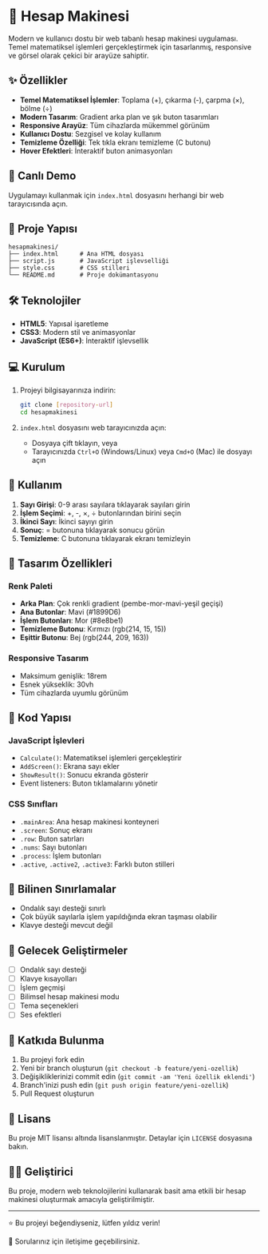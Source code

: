 # 🧮 Hesap Makinesi

Modern ve kullanıcı dostu bir web tabanlı hesap makinesi uygulaması. Temel matematiksel işlemleri gerçekleştirmek için tasarlanmış, responsive ve görsel olarak çekici bir arayüze sahiptir.

## ✨ Özellikler

- **Temel Matematiksel İşlemler**: Toplama (+), çıkarma (-), çarpma (×), bölme (÷)
- **Modern Tasarım**: Gradient arka plan ve şık buton tasarımları
- **Responsive Arayüz**: Tüm cihazlarda mükemmel görünüm
- **Kullanıcı Dostu**: Sezgisel ve kolay kullanım
- **Temizleme Özelliği**: Tek tıkla ekranı temizleme (C butonu)
- **Hover Efektleri**: İnteraktif buton animasyonları

## 🚀 Canlı Demo

Uygulamayı kullanmak için `index.html` dosyasını herhangi bir web tarayıcısında açın.

## 📁 Proje Yapısı

```
hesapmakinesi/
├── index.html      # Ana HTML dosyası
├── script.js       # JavaScript işlevselliği
├── style.css       # CSS stilleri
└── README.md       # Proje dokümantasyonu
```

## 🛠️ Teknolojiler

- **HTML5**: Yapısal işaretleme
- **CSS3**: Modern stil ve animasyonlar
- **JavaScript (ES6+)**: İnteraktif işlevsellik

## 💻 Kurulum

1. Projeyi bilgisayarınıza indirin:
   ```bash
   git clone [repository-url]
   cd hesapmakinesi
   ```

2. `index.html` dosyasını web tarayıcınızda açın:
   - Dosyaya çift tıklayın, veya
   - Tarayıcınızda `Ctrl+O` (Windows/Linux) veya `Cmd+O` (Mac) ile dosyayı açın

## 🎯 Kullanım

1. **Sayı Girişi**: 0-9 arası sayılara tıklayarak sayıları girin
2. **İşlem Seçimi**: +, -, ×, ÷ butonlarından birini seçin
3. **İkinci Sayı**: İkinci sayıyı girin
4. **Sonuç**: = butonuna tıklayarak sonucu görün
5. **Temizleme**: C butonuna tıklayarak ekranı temizleyin

## 🎨 Tasarım Özellikleri

### Renk Paleti
- **Arka Plan**: Çok renkli gradient (pembe-mor-mavi-yeşil geçişi)
- **Ana Butonlar**: Mavi (#1899D6)
- **İşlem Butonları**: Mor (#8e8be1)
- **Temizleme Butonu**: Kırmızı (rgb(214, 15, 15))
- **Eşittir Butonu**: Bej (rgb(244, 209, 163))

### Responsive Tasarım
- Maksimum genişlik: 18rem
- Esnek yükseklik: 30vh
- Tüm cihazlarda uyumlu görünüm

## 🔧 Kod Yapısı

### JavaScript İşlevleri
- `Calculate()`: Matematiksel işlemleri gerçekleştirir
- `AddScreen()`: Ekrana sayı ekler
- `ShowResult()`: Sonucu ekranda gösterir
- Event listeners: Buton tıklamalarını yönetir

### CSS Sınıfları
- `.mainArea`: Ana hesap makinesi konteyneri
- `.screen`: Sonuç ekranı
- `.row`: Buton satırları
- `.nums`: Sayı butonları
- `.process`: İşlem butonları
- `.active`, `.active2`, `.active3`: Farklı buton stilleri

## 🐛 Bilinen Sınırlamalar

- Ondalık sayı desteği sınırlı
- Çok büyük sayılarla işlem yapıldığında ekran taşması olabilir
- Klavye desteği mevcut değil

## 🚀 Gelecek Geliştirmeler

- [ ] Ondalık sayı desteği
- [ ] Klavye kısayolları
- [ ] İşlem geçmişi
- [ ] Bilimsel hesap makinesi modu
- [ ] Tema seçenekleri
- [ ] Ses efektleri

## 🤝 Katkıda Bulunma

1. Bu projeyi fork edin
2. Yeni bir branch oluşturun (`git checkout -b feature/yeni-ozellik`)
3. Değişikliklerinizi commit edin (`git commit -am 'Yeni özellik eklendi'`)
4. Branch'inizi push edin (`git push origin feature/yeni-ozellik`)
5. Pull Request oluşturun

## 📄 Lisans

Bu proje MIT lisansı altında lisanslanmıştır. Detaylar için `LICENSE` dosyasına bakın.

## 👨‍💻 Geliştirici

Bu proje, modern web teknolojilerini kullanarak basit ama etkili bir hesap makinesi oluşturmak amacıyla geliştirilmiştir.

---

⭐ Bu projeyi beğendiyseniz, lütfen yıldız verin!

📧 Sorularınız için iletişime geçebilirsiniz.